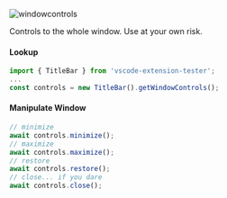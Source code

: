 ![windowcontrols](https://user-images.githubusercontent.com/4181232/56654449-622dc000-6690-11e9-9222-f8dc0dbd59dc.png)

Controls to the whole window. Use at your own risk.

#### Lookup
```typescript
import { TitleBar } from 'vscode-extension-tester';
...
const controls = new TitleBar().getWindowControls();
```

#### Manipulate Window
```typescript
// minimize
await controls.minimize();
// maximize
await controls.maximize();
// restore
await controls.restore();
// close... if you dare
await controls.close();
```